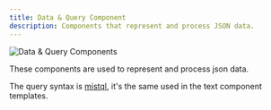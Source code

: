 ```yaml
---
title: Data & Query Component
description: Components that represent and process JSON data.
---
```


![Data & Query Components](@/assets/data-query-comp.jpg)

These components are used to represent and process json data.

The query syntax is [mistql](https://www.mistql.com), it's the same used in the text component templates.
